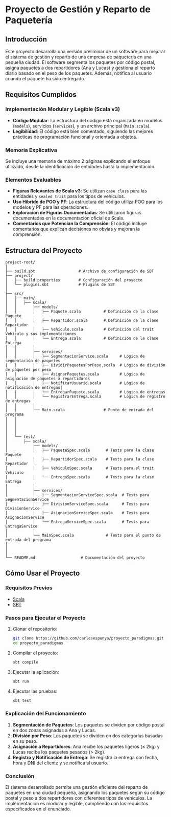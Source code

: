 # Proyecto de Gestión y Reparto de Paquetería

## Introducción

Este proyecto desarrolla una versión preliminar de un software para mejorar el sistema de gestión y reparto de una empresa de paquetería en una pequeña ciudad. El software segmenta los paquetes por código postal, asigna paquetes a dos repartidores (Ana y Lucas) y gestiona el reparto diario basado en el peso de los paquetes. Además, notifica al usuario cuando el paquete ha sido entregado.

## Requisitos Cumplidos

### Implementación Modular y Legible (Scala v3)
- **Código Modular**: La estructura del código está organizada en modelos (`models`), servicios (`services`), y un archivo principal (`Main.scala`).
- **Legibilidad**: El código está bien comentado, siguiendo las mejores prácticas de programación funcional y orientada a objetos.

### Memoria Explicativa
Se incluye una memoria de máximo 2 páginas explicando el enfoque utilizado, desde la identificación de entidades hasta la implementación.

### Elementos Evaluables
- **Figuras Relevantes de Scala v3**: Se utilizan `case class` para las entidades y `sealed trait` para los tipos de vehículos.
- **Uso Híbrido de POO y PF**: La estructura del código utiliza POO para los modelos y PF para las operaciones.
- **Exploración de Figuras Documentadas**: Se utilizaron figuras documentadas en la documentación oficial de Scala.
- **Comentarios que Potencian la Comprensión**: El código incluye comentarios que explican decisiones no obvias y mejoran la comprensión.

## Estructura del Proyecto

```plaintext
project-root/
│
├── build.sbt                   # Archivo de configuración de SBT
├── project/
│   ├── build.properties        # Configuración del proyecto
│   └── plugins.sbt             # Plugins de SBT
│
├── src/
│   ├── main/
│   │   ├── scala/
│   │       ├── models/
│   │       │   ├── Paquete.scala          # Definición de la clase Paquete
│   │       │   ├── Repartidor.scala       # Definición de la clase Repartidor
│   │       │   ├── Vehiculo.scala         # Definición del trait Vehiculo y sus implementaciones
│   │       │   └── Entrega.scala          # Definición de la clase Entrega
│   │       │
│   │       ├── services/
│   │       │   ├── SegmentacionService.scala     # Lógica de segmentación de paquetes
│   │       │   ├── DividirPaquetesPorPeso.scala  # Lógica de división de paquetes por peso
│   │       │   ├── AsignarPaquetes.scala         # Lógica de asignación de paquetes a repartidores
|   │       │   ├── NotificarUsuario.scala        # Lógica de notificación de entregas|
│   │       │   └── EntregarPaquete.scala         # Lógica de entregas
│   │       │   └── RegistrarEntrega.scala        # Lógica de registro de entregas
│   │       │
│   │       ├── Main.scala                 # Punto de entrada del programa
│   │    
│   │
│   │ 
│   │
│   └── test/
│       ├── scala/
│           ├── models/
│           │   ├── PaqueteSpec.scala       # Tests para la clase Paquete
│           │   ├── RepartidorSpec.scala    # Tests para la clase Repartidor
│           │   ├── VehiculoSpec.scala      # Tests para el trait Vehiculo
│           │   └── EntregaSpec.scala       # Tests para la clase Entrega
│           │
│           ├── services/
│           │   ├── SegmentacionServiceSpec.scala  # Tests para SegmentacionService
│           │   ├── DivisionServiceSpec.scala      # Tests para DivisionService
│           │   ├── AsignacionServiceSpec.scala    # Tests para AsignacionService
│           │   └── EntregaServiceSpec.scala       # Tests para EntregaService
│           │
│           └── MainSpec.scala              # Tests para el punto de entrada del programa
│
│ 
│      
└── README.md                    # Documentación del proyecto
```

## Cómo Usar el Proyecto

### Requisitos Previos

- [Scala](https://www.scala-lang.org/download/)
- [SBT](https://www.scala-sbt.org/download.html)

### Pasos para Ejecutar el Proyecto

1. Clonar el repositorio:
    ```sh
    git clone https://github.com/carlesespunya/proyecto_paradigmas.git
    cd proyecto_paradigmas
    ```

2. Compilar el proyecto:
    ```sh
    sbt compile
    ```

3. Ejecutar la aplicación:
    ```sh
    sbt run
    ```

4. Ejecutar las pruebas:
    ```sh
    sbt test
    ```

### Explicación del Funcionamiento

1. **Segmentación de Paquetes**: Los paquetes se dividen por código postal en dos zonas asignadas a Ana y Lucas.
2. **División por Peso**: Los paquetes se dividen en dos categorías basadas en su peso.
3. **Asignación a Repartidores**: Ana recibe los paquetes ligeros (≤ 2kg) y Lucas recibe los paquetes pesados (> 2kg).
4. **Registro y Notificación de Entrega**: Se registra la entrega con fecha, hora y DNI del cliente y se notifica al usuario.

### Conclusión

El sistema desarrollado permite una gestión eficiente del reparto de paquetes en una ciudad pequeña, asignando los paquetes según su código postal y peso a dos repartidores con diferentes tipos de vehículos. La implementación es modular y legible, cumpliendo con los requisitos especificados en el enunciado.
